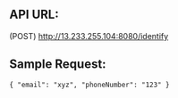## API URL:

(POST) http://13.233.255.104:8080/identify

## Sample Request:

`{
	"email": "xyz",
	"phoneNumber": "123"
}`
